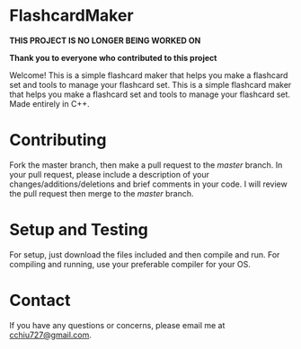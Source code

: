 # FlashcardMaker 
**THIS PROJECT IS NO LONGER BEING WORKED ON**

**Thank you to everyone who contributed to this project**

Welcome! This is a simple flashcard maker that helps you make a flashcard set and tools to manage your flashcard set.
This is a simple flashcard maker that helps you make a flashcard set and tools to manage your flashcard set. Made entirely in C++.
# Contributing
Fork the master branch, then make a pull request to the *master* branch. In your pull request, please include a description of your changes/additions/deletions and brief comments in your code. I will review the pull request then merge to the *master* branch.
# Setup and Testing
For setup, just download the files included and then compile and run. For compiling and running, use your preferable compiler for your OS.
# Contact
If you have any questions or concerns, please email me at cchiu727@gmail.com.
